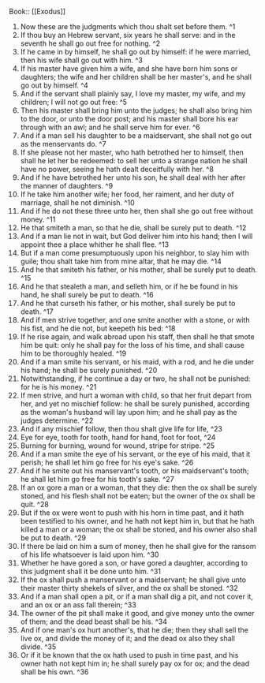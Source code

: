  Book:: [[Exodus]]
 1. Now these are the judgments which thou shalt set before them. ^1
 2. If thou buy an Hebrew servant, six years he shall serve: and in the seventh he shall go out free for nothing. ^2
 3. If he came in by himself, he shall go out by himself: if he were married, then his wife shall go out with him. ^3
 4. If his master have given him a wife, and she have born him sons or daughters; the wife and her children shall be her master's, and he shall go out by himself. ^4
 5. And if the servant shall plainly say, I love my master, my wife, and my children; I will not go out free: ^5
 6. Then his master shall bring him unto the judges; he shall also bring him to the door, or unto the door post; and his master shall bore his ear through with an awl; and he shall serve him for ever. ^6
 7. And if a man sell his daughter to be a maidservant, she shall not go out as the menservants do. ^7
 8. If she please not her master, who hath betrothed her to himself, then shall he let her be redeemed: to sell her unto a strange nation he shall have no power, seeing he hath dealt deceitfully with her. ^8
 9. And if he have betrothed her unto his son, he shall deal with her after the manner of daughters. ^9
 10. If he take him another wife; her food, her raiment, and her duty of marriage, shall he not diminish. ^10
 11. And if he do not these three unto her, then shall she go out free without money. ^11
 12. He that smiteth a man, so that he die, shall be surely put to death. ^12
 13. And if a man lie not in wait, but God deliver him into his hand; then I will appoint thee a place whither he shall flee. ^13
 14. But if a man come presumptuously upon his neighbor, to slay him with guile; thou shalt take him from mine altar, that he may die. ^14
 15. And he that smiteth his father, or his mother, shall be surely put to death. ^15
 16. And he that stealeth a man, and selleth him, or if he be found in his hand, he shall surely be put to death. ^16
 17. And he that curseth his father, or his mother, shall surely be put to death. ^17
 18. And if men strive together, and one smite another with a stone, or with his fist, and he die not, but keepeth his bed: ^18
 19. If he rise again, and walk abroad upon his staff, then shall he that smote him be quit: only he shall pay for the loss of his time, and shall cause him to be thoroughly healed. ^19
 20. And if a man smite his servant, or his maid, with a rod, and he die under his hand; he shall be surely punished. ^20
 21. Notwithstanding, if he continue a day or two, he shall not be punished: for he is his money. ^21
 22. If men strive, and hurt a woman with child, so that her fruit depart from her, and yet no mischief follow: he shall be surely punished, according as the woman's husband will lay upon him; and he shall pay as the judges determine. ^22
 23. And if any mischief follow, then thou shalt give life for life, ^23
 24. Eye for eye, tooth for tooth, hand for hand, foot for foot, ^24
 25. Burning for burning, wound for wound, stripe for stripe. ^25
 26. And if a man smite the eye of his servant, or the eye of his maid, that it perish; he shall let him go free for his eye's sake. ^26
 27. And if he smite out his manservant's tooth, or his maidservant's tooth; he shall let him go free for his tooth's sake. ^27
 28. If an ox gore a man or a woman, that they die: then the ox shall be surely stoned, and his flesh shall not be eaten; but the owner of the ox shall be quit. ^28
 29. But if the ox were wont to push with his horn in time past, and it hath been testified to his owner, and he hath not kept him in, but that he hath killed a man or a woman; the ox shall be stoned, and his owner also shall be put to death. ^29
 30. If there be laid on him a sum of money, then he shall give for the ransom of his life whatsoever is laid upon him. ^30
 31. Whether he have gored a son, or have gored a daughter, according to this judgment shall it be done unto him. ^31
 32. If the ox shall push a manservant or a maidservant; he shall give unto their master thirty shekels of silver, and the ox shall be stoned. ^32
 33. And if a man shall open a pit, or if a man shall dig a pit, and not cover it, and an ox or an ass fall therein; ^33
 34. The owner of the pit shall make it good, and give money unto the owner of them; and the dead beast shall be his. ^34
 35. And if one man's ox hurt another's, that he die; then they shall sell the live ox, and divide the money of it; and the dead ox also they shall divide. ^35
 36. Or if it be known that the ox hath used to push in time past, and his owner hath not kept him in; he shall surely pay ox for ox; and the dead shall be his own. ^36
